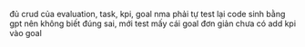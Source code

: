 đủ crud của evaluation, task, kpi, goal nma phải tự test lại
code sinh bằng gpt nên không biết đúng sai, mới test mấy cái goal đơn giản chưa có add kpi vào goal